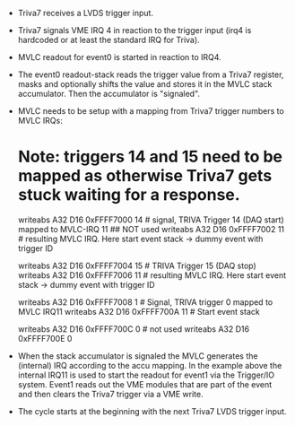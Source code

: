 - Triva7 receives a LVDS trigger input.
- Triva7 signals VME IRQ 4 in reaction to the trigger input (irq4 is hardcoded
  or at least the standard IRQ for Triva).
- MVLC readout for event0 is started in reaction to IRQ4.
- The event0 readout-stack reads the trigger value from a Triva7 register, masks
  and optionally shifts the value and stores it in the MVLC stack accumulator.
  Then the accumulator is "signaled".
- MVLC needs to be setup with a mapping from Triva7 trigger numbers to MVLC IRQs:

  # Note: triggers 14 and 15 need to be mapped as otherwise Triva7 gets stuck waiting for a response.
  writeabs A32 D16 0xFFFF7000 14  # signal, TRIVA Trigger 14 (DAQ start) mapped to MVLC-IRQ 11  ## NOT used
  writeabs A32 D16 0xFFFF7002 11  # resulting MVLC IRQ. Here start event stack -> dummy event with trigger ID

  writeabs A32 D16 0xFFFF7004 15  # TRIVA Trigger 15 (DAQ stop)
  writeabs A32 D16 0xFFFF7006 11  # resulting MVLC IRQ. Here start event stack -> dummy event with trigger ID

  writeabs A32 D16 0xFFFF7008 1   # Signal, TRIVA trigger 0 mapped to MVLC IRQ11
  writeabs A32 D16 0xFFFF700A 11  # Start event stack

  writeabs A32 D16 0xFFFF700C 0   # not used
  writeabs A32 D16 0xFFFF700E 0

- When the stack accumulator is signaled the MVLC generates the (internal) IRQ
  according to the accu mapping. In the example above the internal IRQ11 is
  used to start the readout for event1 via the Trigger/IO system.
  Event1 reads out the VME modules that are part of the event and then clears
  the Triva7 trigger via a VME write.

- The cycle starts at the beginning with the next Triva7 LVDS trigger input.
